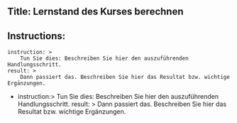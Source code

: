 Title: Lernstand des Kurses berechnen
----
Instructions:
-
	instruction: >
		Tun Sie dies: Beschreiben Sie hier den auszuführenden Handlungsschritt.
	result: >
		Dann passiert das. Beschreiben Sie hier das Resultat bzw. wichtige Ergänzungen.
-
	instruction:> 
		Tun Sie dies: Beschreiben Sie hier den auszuführenden Handlungsschritt.
	result: > 
		Dann passiert das. Beschreiben Sie hier das Resultat bzw. wichtige Ergänzungen.